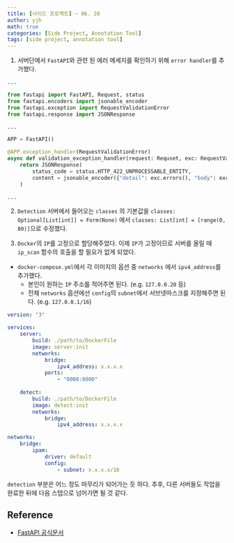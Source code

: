 ```yaml
---
title: [사이드 프로젝트] ~ 06. 20
author: yjh
math: true
categories: [Side Project, Annotation Tool]
tags: [side project, annotation tool]
---
```


1. 서버단에서 `FastAPI`와 관련 된 에러 메세지를 확인하기 위해 `error handler`를 추가했다.

```python
...

from fastapi import FastAPI, Request, status
from fastapi.encoders import jsonable_encoder
from fastapi.exception import RequestValidationError
from fastapi.response import JSONResponse

...

APP = FastAPI()

@APP.exception_handler(RequestValidationError)
async def validation_exception_handler(request: Requset, exc: RequestValidationError):
    return JSONResponse(
        status_code = status.HTTP_422_UNPROCESSABLE_ENTITY,
        content = jsonable_encoder({"detail": exc.errors(), "body": exc.body})
    )

...
```

2. `Detection` 서버에서 들어오는 `classes` 의 기본값을 `classes: Optional[List[int]] = Form(None)` 에서 `classes: List[int] = [range(0, 80)]`으로 수정했다.

3. `Docker`의 `IP`를 고정으로 할당해주었다. 이제 `IP`가 고정이므로 서버를 올릴 때 `ip_scan` 함수의 호출을 할 필요가 없게 되었다.

- `docker-compose.yml`에서 각 이미지의 옵션 중 `networks` 에서 `ipv4_address`를 추가했다.
  - 본인이 원하는 `IP` 주소를 적어주면 된다. (e.g. `127.0.0.20` 등)
  - 전체 `networks` 옵션에선 `config`의 `subnet`에서 서브넷마스크를 지정해주면 된다. (e.g. `127.0.0.1/16`)

```yml
version: "3"

services:
    server:
        build: ./path/to/DockerFile
        image: server:init
        networks:
            bridge:
                ipv4_address: x.x.x.x
            ports:
                - "0000:8000"
    
    detect:
        build: ./path/to/DockerFile
        image: detect:init
        networks:
            bridge:
                ipv4_address: x.x.x.x

networks:
    bridge:
        ipam:
            driver: default
            config:
                - subnet: x.x.x.x/16
```

`detection` 부분은 어느 정도 마무리가 되어가는 듯 하다. 추후, 다른 서버들도 작업을 완료한 뒤에 다음 스텝으로 넘어가면 될 것 같다.

## Reference

- [FastAPI 공식문서](https://fastapi.tiangolo.com/tutorial/handling-errors/)
